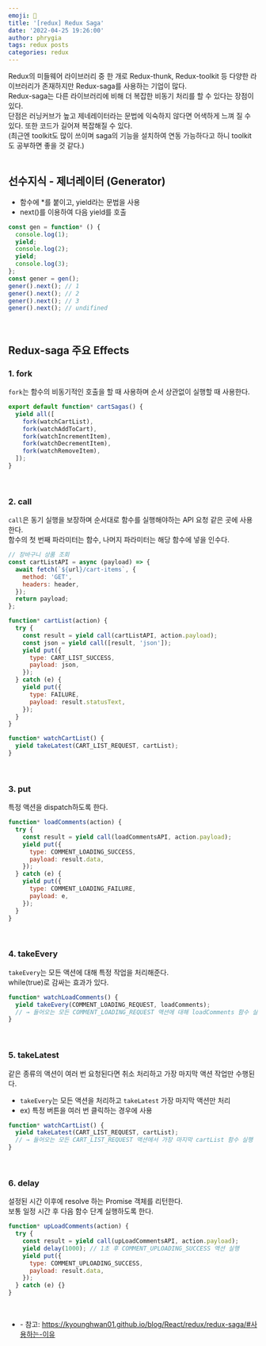 ```yaml
---
emoji: 📓
title: '[redux] Redux Saga'
date: '2022-04-25 19:26:00'
author: phrygia
tags: redux posts
categories: redux
---
```


Redux의 미들웨어 라이브러리 중 한 개로 Redux-thunk, Redux-toolkit 등 다양한 라이브러리가 존재하지만 Redux-saga를 사용하는 기업이 많다. <br>
Redux-saga는 다른 라이브러리에 비해 더 복잡한 비동기 처리를 할 수 있다는 장점이 있다. <br>
단점은 러닝커브가 높고 제네레이터라는 문법에 익숙하지 않다면 어색하게 느껴 질 수 있다. 또한 코드가 길어져 복잡해질 수 있다. <br>
(최근엔 toolkit도 많이 쓰이며 saga의 기능을 설치하여 연동 가능하다고 하니 toolkit도 공부하면 좋을 것 같다.)
<br><br>

## 선수지식 - 제너레이터 (Generator)

- 함수에 \*를 붙이고, yield라는 문법을 사용
- next()를 이용하여 다음 yield를 호출

```js
const gen = function* () {
  console.log(1);
  yield;
  console.log(2);
  yield;
  console.log(3);
};
const gener = gen();
gener().next(); // 1
gener().next(); // 2
gener().next(); // 3
gener().next(); // undifined
```

<br>

## Redux-saga 주요 Effects

### 1. fork

`fork`는 함수의 비동기적인 호출을 할 때 사용하며 순서 상관없이 실행할 때 사용한다.

```js
export default function* cartSagas() {
  yield all([
    fork(watchCartList),
    fork(watchAddToCart),
    fork(watchIncrementItem),
    fork(watchDecrementItem),
    fork(watchRemoveItem),
  ]);
}
```

<br>

### 2. call

`call`은 동기 실행을 보장하며 순서대로 함수를 실행해야하는 API 요청 같은 곳에 사용한다. <br>
함수의 첫 번째 파라미터는 함수, 나머지 파라미터는 해당 함수에 넣을 인수다.

```js
// 장바구니 상품 조회
const cartListAPI = async (payload) => {
  await fetch(`${url}/cart-items`, {
    method: 'GET',
    headers: header,
  });
  return payload;
};

function* cartList(action) {
  try {
    const result = yield call(cartListAPI, action.payload);
    const json = yield call([result, 'json']);
    yield put({
      type: CART_LIST_SUCCESS,
      payload: json,
    });
  } catch (e) {
    yield put({
      type: FAILURE,
      payload: result.statusText,
    });
  }
}

function* watchCartList() {
  yield takeLatest(CART_LIST_REQUEST, cartList);
}
```

<br>

### 3. put

특정 액션을 dispatch하도록 한다.

```js
function* loadComments(action) {
  try {
    const result = yield call(loadCommentsAPI, action.payload);
    yield put({
      type: COMMENT_LOADING_SUCCESS,
      payload: result.data,
    });
  } catch (e) {
    yield put({
      type: COMMENT_LOADING_FAILURE,
      payload: e,
    });
  }
}
```

<br>

### 4. takeEvery

`takeEvery`는 모든 액션에 대해 특정 작업을 처리해준다. <br>
while(true)로 감싸는 효과가 있다.

```js
function* watchLoadComments() {
  yield takeEvery(COMMENT_LOADING_REQUEST, loadComments);
  // → 들어오는 모든 COMMENT_LOADING_REQUEST 액션에 대해 loadComments 함수 실행
}
```

<br>

### 5. takeLatest

같은 종류의 액션이 여러 번 요청된다면 취소 처리하고 가장 마지막 액션 작업만 수행된다.

- `takeEvery`는 모든 액션을 처리하고 `takeLatest` 가장 마지막 액션만 처리
- ex) 특정 버튼을 여러 번 클릭하는 경우에 사용

```js
function* watchCartList() {
  yield takeLatest(CART_LIST_REQUEST, cartList);
  // → 들어오는 모든 CART_LIST_REQUEST 액션에서 가장 마지막 cartList 함수 실행
}
```

<br>

### 6. delay

설정된 시간 이후에 resolve 하는 Promise 객체를 리턴한다. <br>
보통 일정 시간 후 다음 함수 단계 실행하도록 한다.

```js
function* upLoadComments(action) {
  try {
    const result = yield call(upLoadCommentsAPI, action.payload);
    yield delay(1000); // 1초 후 COMMENT_UPLOADING_SUCCESS 액션 실행
    yield put({
      type: COMMENT_UPLOADING_SUCCESS,
      payload: result.data,
    });
  } catch (e) {}
}
```

<br>

<div class="from add">
    <ul>
        <li>- 참고: <a href="https://kyounghwan01.github.io/blog/React/redux/redux-saga/#%E1%84%89%E1%85%A1%E1%84%8B%E1%85%AD%E1%86%BC%E1%84%92%E1%85%A1%E1%84%82%E1%85%B3%E1%86%AB-%E1%84%8B%E1%85%B5%E1%84%8B%E1%85%B2" tearget="_blank">https://kyounghwan01.github.io/blog/React/redux/redux-saga/#사용하는-이유</a></li>
    </ul>
</div>

<br>

```toc

```
